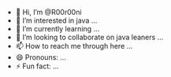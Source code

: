 - 👋 Hi, I’m @R00r00ni
- 👀 I’m interested in java ...
- 🌱 I’m currently learning ...
- 💞️ I’m looking to collaborate on java leaners ...
- 📫 How to reach me through here ...
- 😄 Pronouns: ...
- ⚡ Fun fact:  ...

<!---
R00r00ni/R00r00ni is a ✨ special ✨ repository because its `README.md` (this file) appears on your GitHub profile.
You can click the Preview link to take a look at your changes.
--->
